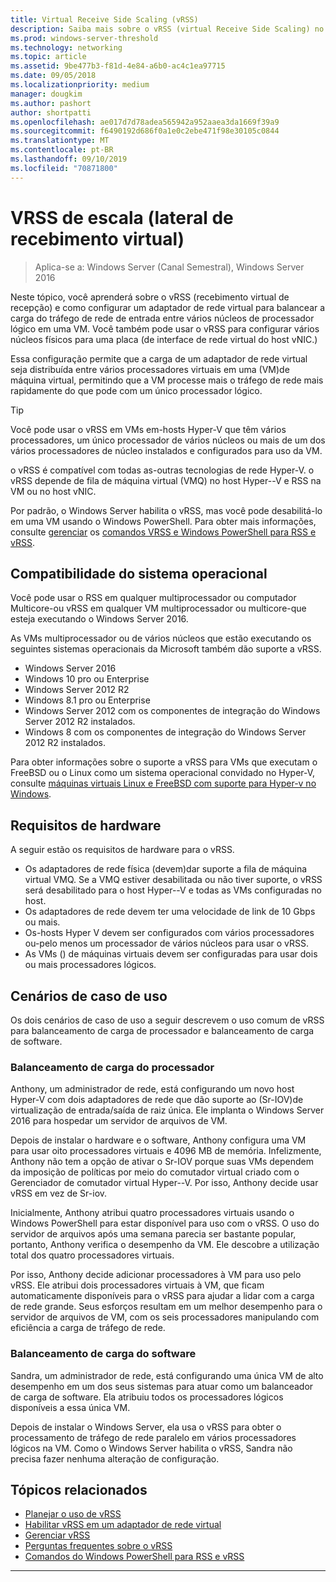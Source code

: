 ```yaml
---
title: Virtual Receive Side Scaling (vRSS)
description: Saiba mais sobre o vRSS (virtual Receive Side Scaling) no Windows Server e como configurar um adaptador de rede virtual para balancear a carga do tráfego de rede de entrada entre vários núcleos de processador lógico em uma VM. Você também pode configurar múltiplos núcleos físicos para uma vNIC (placa de interface de rede virtual) do host.
ms.prod: windows-server-threshold
ms.technology: networking
ms.topic: article
ms.assetid: 9be477b3-f81d-4e84-a6b0-ac4c1ea97715
ms.date: 09/05/2018
ms.localizationpriority: medium
manager: dougkim
ms.author: pashort
author: shortpatti
ms.openlocfilehash: ae017d7d78adea565942a952aaea3da1669f39a9
ms.sourcegitcommit: f6490192d686f0a1e0c2ebe471f98e30105c0844
ms.translationtype: MT
ms.contentlocale: pt-BR
ms.lasthandoff: 09/10/2019
ms.locfileid: "70871800"
---
```

# <a name="virtual-receive-side-scaling-vrss"></a>VRSS de escala \(lateral de recebimento virtual\)

>Aplica-se a: Windows Server (Canal Semestral), Windows Server 2016

Neste tópico, você aprenderá sobre o vRSS (recebimento virtual de recepção) e como configurar um adaptador de rede virtual para balancear a carga do tráfego de rede de entrada entre vários núcleos de processador lógico em uma VM. Você também pode usar o vRSS para configurar vários núcleos físicos para uma placa \(de interface de rede virtual do host vNIC.\)

Essa configuração permite que a carga de um adaptador de rede virtual seja distribuída entre vários processadores virtuais em uma \(VM\)de máquina virtual, permitindo que a VM processe mais o tráfego de rede mais rapidamente do que pode com um único processador lógico.

>[!TIP]
>Você pode usar o vRSS em VMs em\-hosts Hyper-V que têm vários processadores, um único processador de vários núcleos ou mais de um dos vários processadores de núcleo instalados e configurados para uso da VM.

o vRSS é compatível com todas as\-outras tecnologias de rede Hyper-V. o vRSS depende de fila de máquina virtual \(VMQ\) no host Hyper\--V e RSS na VM ou no host vNIC.

Por padrão, o Windows Server habilita o vRSS, mas você pode desabilitá-lo em uma VM usando o Windows PowerShell. Para obter mais informações, consulte [gerenciar](vrss-manage.md) os [comandos VRSS e Windows PowerShell para RSS e vRSS](vrss-wps.md).



## <a name="operating-system-compatibility"></a>Compatibilidade do sistema operacional

Você pode usar o RSS em qualquer multiprocessador ou computador Multicore-ou vRSS em qualquer VM multiprocessador ou multicore-que esteja executando o Windows Server 2016.

As VMs multiprocessador ou de vários núcleos que estão executando os seguintes sistemas operacionais da Microsoft também dão suporte a vRSS.

- Windows Server 2016
- Windows 10 pro ou Enterprise
- Windows Server 2012 R2
- Windows 8.1 pro ou Enterprise
- Windows Server 2012 com os componentes de integração do Windows Server 2012 R2 instalados.
- Windows 8 com os componentes de integração do Windows Server 2012 R2 instalados.

Para obter informações sobre o suporte a vRSS para VMs que executam o FreeBSD ou o Linux como um sistema operacional convidado no Hyper-V, consulte [máquinas virtuais Linux e FreeBSD com suporte para Hyper-v no Windows](https://docs.microsoft.com/windows-server/virtualization/hyper-v/Supported-Linux-and-FreeBSD-virtual-machines-for-Hyper-V-on-Windows).
  
## <a name="hardware-requirements"></a>Requisitos de hardware

A seguir estão os requisitos de hardware para o vRSS.
 
- Os adaptadores de rede física \(devem\)dar suporte a fila de máquina virtual VMQ. Se a VMQ estiver desabilitada ou não tiver suporte, o vRSS será desabilitado para o host Hyper\--V e todas as VMs configuradas no host.
- Os adaptadores de rede devem ter uma velocidade de link de 10 Gbps ou mais.
- Os\-hosts Hyper V devem ser configurados com vários processadores ou\-pelo menos um processador de vários núcleos para usar o vRSS.
- As VMs \(\) de máquinas virtuais devem ser configuradas para usar dois ou mais processadores lógicos.


## <a name="use-case-scenarios"></a>Cenários de caso de uso

Os dois cenários de caso de uso a seguir descrevem o uso comum de vRSS para balanceamento de carga de processador e balanceamento de carga de software.

### <a name="processor-load-balancing"></a>Balanceamento de carga do processador
  
Anthony, um administrador de rede, está configurando um novo host Hyper-V com dois adaptadores de rede que dão suporte ao \(Sr\-IOV\)de virtualização de entrada/saída de raiz única. Ele implanta o Windows Server 2016 para hospedar um servidor de arquivos de VM.

Depois de instalar o hardware e o software, Anthony configura uma VM para usar oito processadores virtuais e 4096 MB de memória. Infelizmente, Anthony não tem a opção de ativar o Sr\-IOV porque suas VMs dependem da imposição de políticas por meio do comutador virtual criado com o Gerenciador de comutador virtual Hyper\--V. Por isso, Anthony decide usar vRSS em vez de Sr\-iov.

Inicialmente, Anthony atribui quatro processadores virtuais usando o Windows PowerShell para estar disponível para uso com o vRSS. O uso do servidor de arquivos após uma semana parecia ser bastante popular, portanto, Anthony verifica o desempenho da VM.  Ele descobre a utilização total dos quatro processadores virtuais.

Por isso, Anthony decide adicionar processadores à VM para uso pelo vRSS.  Ele atribui dois processadores virtuais à VM, que ficam automaticamente disponíveis para o vRSS para ajudar a lidar com a carga de rede grande. Seus esforços resultam em um melhor desempenho para o servidor de arquivos de VM, com os seis processadores manipulando com eficiência a carga de tráfego de rede.


### <a name="software-load-balancing"></a>Balanceamento de carga do software

Sandra, um administrador de rede, está configurando uma única VM de alto desempenho em um dos seus sistemas para atuar como um balanceador de carga de software. Ela atribuiu todos os processadores lógicos disponíveis a essa única VM.

Depois de instalar o Windows Server, ela usa o vRSS para obter o processamento de tráfego de rede paralelo em vários processadores lógicos na VM. Como o Windows Server habilita o vRSS, Sandra não precisa fazer nenhuma alteração de configuração.


## <a name="related-topics"></a>Tópicos relacionados

- [Planejar o uso de vRSS](vrss-plan.md)
- [Habilitar vRSS em um adaptador de rede virtual](vrss-enable.md)
- [Gerenciar vRSS](vrss-manage.md)
- [Perguntas frequentes sobre o vRSS](vrss-faq.md)
- [Comandos do Windows PowerShell para RSS e vRSS](vrss-wps.md)

---
